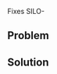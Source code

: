 Fixes SILO-<!-- ticket ID -->

## Problem

<!-- required section -->

## Solution

<!-- required section -->
